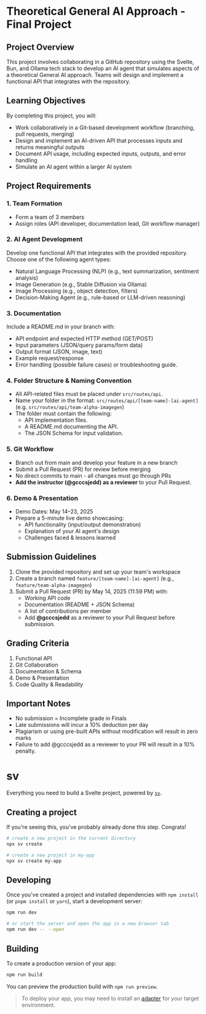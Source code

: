 # Theoretical General AI Approach - Final Project

## Project Overview
This project involves collaborating in a GitHub repository using the Svelte, Bun, and Ollama tech stack to develop an AI agent that simulates aspects of a theoretical General AI approach. Teams will design and implement a functional API that integrates with the repository.

## Learning Objectives
By completing this project, you will:
- Work collaboratively in a Git-based development workflow (branching, pull requests, merging)
- Design and implement an AI-driven API that processes inputs and returns meaningful outputs
- Document API usage, including expected inputs, outputs, and error handling
- Simulate an AI agent within a larger AI system

## Project Requirements

### 1. Team Formation
- Form a team of 3 members
- Assign roles (API developer, documentation lead, Git workflow manager)

### 2. AI Agent Development
Develop one functional API that integrates with the provided repository. Choose one of the following agent types:
- Natural Language Processing (NLP) (e.g., text summarization, sentiment analysis)
- Image Generation (e.g., Stable Diffusion via Ollama)
- Image Processing (e.g., object detection, filters)
- Decision-Making Agent (e.g., rule-based or LLM-driven reasoning)

### 3. Documentation
Include a README.md in your branch with:
- API endpoint and expected HTTP method (GET/POST)
- Input parameters (JSON/query params/form data)
- Output format (JSON, image, text)
- Example request/response
- Error handling (possible failure cases) or troubleshooting guide.

### 4. Folder Structure & Naming Convention
- All API-related files must be placed under `src/routes/api`.
- Name your folder in the format: `src/routes/api/[team-name]-[ai-agent]` (e.g. `src/routes/api/team-alpha-imagegen`)
- The folder must contain the following:
  - API implementation files.
  - A README.md documenting the API.
  - The JSON Schema for input validation.

### 5. Git Workflow
- Branch out from main and develop your feature in a new branch
- Submit a Pull Request (PR) for review before merging
- No direct commits to main - all changes must go through PRs
- **Add the instructor (@gcccsjedd) as a reviewer** to your Pull Request.

### 6. Demo & Presentation
- Demo Dates: May 14–23, 2025
- Prepare a 5-minute live demo showcasing:
  - API functionality (input/output demonstration)
  - Explanation of your AI agent's design
  - Challenges faced & lessons learned

## Submission Guidelines
1. Clone the provided repository and set up your team's workspace
2. Create a branch named `feature/[team-name]-[ai-agent]` (e.g., `feature/team-alpha-imagegen`)
3. Submit a Pull Request (PR) by May 14, 2025 (11:59 PM) with:
   - Working API code
   - Documentation (README + JSON Schema)
   - A list of contributions per member
   - Add **@gcccsjedd** as a reviewer to your Pull Request before submission.

## Grading Criteria
1. Functional API
2. Git Collaboration
3. Documentation & Schema
4. Demo & Presentation
5. Code Quality & Readability

## Important Notes
- No submission = Incomplete grade in Finals
- Late submissions will incur a 10% deduction per day
- Plagiarism or using pre-built APIs without modification will result in zero marks
- Failure to add @gcccsjedd as a reviewer to your PR will result in a 10% penalty.

# sv

Everything you need to build a Svelte project, powered by [`sv`](https://github.com/sveltejs/cli).

## Creating a project

If you're seeing this, you've probably already done this step. Congrats!

```bash
# create a new project in the current directory
npx sv create

# create a new project in my-app
npx sv create my-app
```

## Developing

Once you've created a project and installed dependencies with `npm install` (or `pnpm install` or `yarn`), start a development server:

```bash
npm run dev

# or start the server and open the app in a new browser tab
npm run dev -- --open
```

## Building

To create a production version of your app:

```bash
npm run build
```

You can preview the production build with `npm run preview`.

> To deploy your app, you may need to install an [adapter](https://svelte.dev/docs/kit/adapters) for your target environment.
